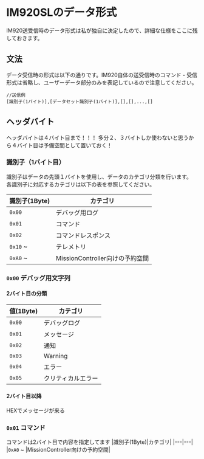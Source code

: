 # IM920SLのデータ形式
IM920送受信時のデータ形式は私が独自に決定したので、詳細な仕様をここに残しておきます。
## 文法
データ受信時の形式は以下の通りです。IM920自体の送受信時のコマンド・受信形式は省略し、ユーザーデータ部分のみを表記しているので注意してください。

    //送信例
    [識別子(1バイト)],[データセット識別子(1バイト)],[],[],...,[]
## ヘッダバイト
ヘッダバイトは４バイト目まで！！！
多分２、３バイトしか使わないと思うから４バイト目は予備空間として置いておく！
### 識別子（1バイト目）
識別子はデータの先頭１バイトを使用し、データのカテゴリ分類を行います。
各識別子に対応するカテゴリは以下の表を参照してください。

|識別子(1Byte)|カテゴリ|
|---|---|
|`0x00`|デバッグ用ログ|
|`0x01`|コマンド|
|`0x02`|コマンドレスポンス|
|`0x10` ~ |テレメトリ|
|`0xA0` ~ |MissionController向けの予約空間|

### `0x00` デバッグ用文字列
#### 2バイト目の分類
|値(1Byte)|カテゴリ|
|---|---|
|`0x00`|デバッグログ |
|`0x01`|メッセージ|
|`0x02`|通知|
|`0x03`|Warning|
|`0x04`|エラー|
|`0x05`|クリティカルエラー|
#### 2バイト目以降
HEXでメッセージが来る

### `0x01` コマンド
コマンドは2バイト目で内容を指定してます
|識別子(1Byte)|カテゴリ|
|---|---|
|`0xA0` ~ |MissionController向けの予約空間|
